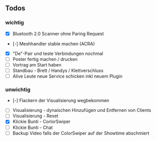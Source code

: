 ## Todos

### wichtig
- [x] Bluetooth 2.0 Scanner ohne Paring Request
- [-] Meshhandler stable machen (ACRA)
- [x] "De"-Pair und teste Verbindungen nochmal
- [ ] Poster fertig machen / drucken
- [ ] Vortrag am Start haben
- [ ] Standbau - Brett / Handys / Klettverschluss
- [ ] Alive Leute neue Service schicken inkl neuem Plugin
### unwichtig
- [-] Flackern der Visualisierung wegbekommen
- [ ] Visualisierung - dynaischen Hinzufügen und Entfernen von Clients
- [ ] Visualisierung - Reset
- [x] Klickie Bunti - CorlorSwiper
- [ ] Klickie Bunti - Chat
- [ ] Backup Video falls der ColorSwiper auf der Showtime abschmiert
